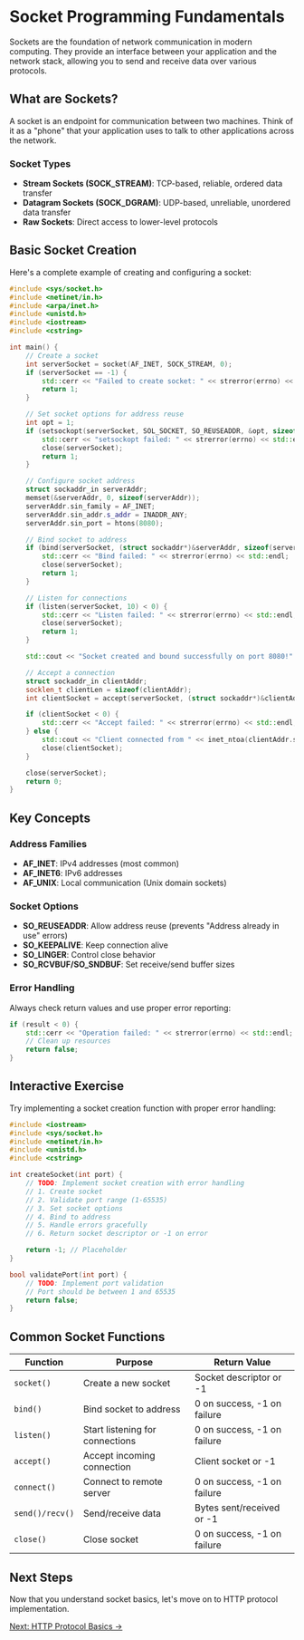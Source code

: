 # Socket Programming Fundamentals

Sockets are the foundation of network communication in modern computing. They provide an interface between your application and the network stack, allowing you to send and receive data over various protocols.

## What are Sockets?

A socket is an endpoint for communication between two machines. Think of it as a "phone" that your application uses to talk to other applications across the network.

### Socket Types

- **Stream Sockets (SOCK_STREAM)**: TCP-based, reliable, ordered data transfer
- **Datagram Sockets (SOCK_DGRAM)**: UDP-based, unreliable, unordered data transfer
- **Raw Sockets**: Direct access to lower-level protocols

## Basic Socket Creation

Here's a complete example of creating and configuring a socket:

```cpp
#include <sys/socket.h>
#include <netinet/in.h>
#include <arpa/inet.h>
#include <unistd.h>
#include <iostream>
#include <cstring>

int main() {
    // Create a socket
    int serverSocket = socket(AF_INET, SOCK_STREAM, 0);
    if (serverSocket == -1) {
        std::cerr << "Failed to create socket: " << strerror(errno) << std::endl;
        return 1;
    }

    // Set socket options for address reuse
    int opt = 1;
    if (setsockopt(serverSocket, SOL_SOCKET, SO_REUSEADDR, &opt, sizeof(opt)) < 0) {
        std::cerr << "setsockopt failed: " << strerror(errno) << std::endl;
        close(serverSocket);
        return 1;
    }

    // Configure socket address
    struct sockaddr_in serverAddr;
    memset(&serverAddr, 0, sizeof(serverAddr));
    serverAddr.sin_family = AF_INET;
    serverAddr.sin_addr.s_addr = INADDR_ANY;
    serverAddr.sin_port = htons(8080);

    // Bind socket to address
    if (bind(serverSocket, (struct sockaddr*)&serverAddr, sizeof(serverAddr)) < 0) {
        std::cerr << "Bind failed: " << strerror(errno) << std::endl;
        close(serverSocket);
        return 1;
    }

    // Listen for connections
    if (listen(serverSocket, 10) < 0) {
        std::cerr << "Listen failed: " << strerror(errno) << std::endl;
        close(serverSocket);
        return 1;
    }

    std::cout << "Socket created and bound successfully on port 8080!" << std::endl;

    // Accept a connection
    struct sockaddr_in clientAddr;
    socklen_t clientLen = sizeof(clientAddr);
    int clientSocket = accept(serverSocket, (struct sockaddr*)&clientAddr, &clientLen);

    if (clientSocket < 0) {
        std::cerr << "Accept failed: " << strerror(errno) << std::endl;
    } else {
        std::cout << "Client connected from " << inet_ntoa(clientAddr.sin_addr) << std::endl;
        close(clientSocket);
    }

    close(serverSocket);
    return 0;
}
```

## Key Concepts

### Address Families

- **AF_INET**: IPv4 addresses (most common)
- **AF_INET6**: IPv6 addresses
- **AF_UNIX**: Local communication (Unix domain sockets)

### Socket Options

- **SO_REUSEADDR**: Allow address reuse (prevents "Address already in use" errors)
- **SO_KEEPALIVE**: Keep connection alive
- **SO_LINGER**: Control close behavior
- **SO_RCVBUF/SO_SNDBUF**: Set receive/send buffer sizes

### Error Handling

Always check return values and use proper error reporting:

```cpp
if (result < 0) {
    std::cerr << "Operation failed: " << strerror(errno) << std::endl;
    // Clean up resources
    return false;
}
```

## Interactive Exercise

Try implementing a socket creation function with proper error handling:

```cpp
#include <iostream>
#include <sys/socket.h>
#include <netinet/in.h>
#include <unistd.h>
#include <cstring>

int createSocket(int port) {
    // TODO: Implement socket creation with error handling
    // 1. Create socket
    // 2. Validate port range (1-65535)
    // 3. Set socket options
    // 4. Bind to address
    // 5. Handle errors gracefully
    // 6. Return socket descriptor or -1 on error

    return -1; // Placeholder
}

bool validatePort(int port) {
    // TODO: Implement port validation
    // Port should be between 1 and 65535
    return false;
}
```

## Common Socket Functions

| Function        | Purpose                         | Return Value                |
| --------------- | ------------------------------- | --------------------------- |
| `socket()`      | Create a new socket             | Socket descriptor or -1     |
| `bind()`        | Bind socket to address          | 0 on success, -1 on failure |
| `listen()`      | Start listening for connections | 0 on success, -1 on failure |
| `accept()`      | Accept incoming connection      | Client socket or -1         |
| `connect()`     | Connect to remote server        | 0 on success, -1 on failure |
| `send()/recv()` | Send/receive data               | Bytes sent/received or -1   |
| `close()`       | Close socket                    | 0 on success, -1 on failure |

## Next Steps

Now that you understand socket basics, let's move on to HTTP protocol implementation.

<div class="next-lesson">
    <a href="/course/fundamentals/http-basics" class="btn btn-primary">Next: HTTP Protocol Basics →</a>
</div>
